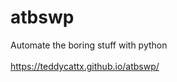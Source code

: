 # atbswp
Automate the boring stuff with python<br><br>
<a href="https://teddycattx.github.io/atbswp/">https://teddycattx.github.io/atbswp/</a>
